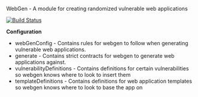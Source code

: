 WebGen - A module for creating randomized vulnerable web applications

[![Build Status](https://travis-ci.org/Aviio/WebGen.svg?branch=master)](https://travis-ci.org/Aviio/WebGen)

**Configuration**


- webGenConfig - Contains rules for webgen to follow when generating vulnerable web applications.
- generate - Contains strict contracts for webgen to generate web applications against.
- vulnerabilityDefinitions - Contains definitions for certain vulnerabilities so webgen knows where to look to insert them
- templateDefinitions - Contains definitions for web application templates so webgen knows where to look to base the app on